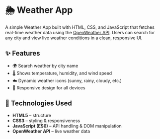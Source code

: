 # 🌦️ Weather App

A simple Weather App built with HTML, CSS, and JavaScript that fetches real-time weather data using the [OpenWeather API](https://openweathermap.org/). Users can search for any city and view live weather conditions in a clean, responsive UI.  

## ✨ Features
- 🌍 Search weather by city name  
- 🌡️ Shows temperature, humidity, and wind speed  
- ☁️ Dynamic weather icons (sunny, rainy, cloudy, etc.)  
- 📱 Responsive design for all devices  

## 🚀 Technologies Used
- **HTML5** – structure  
- **CSS3** – styling & responsiveness  
- **JavaScript (ES6)** – API handling & DOM manipulation  
- **OpenWeather API** – live weather data  

